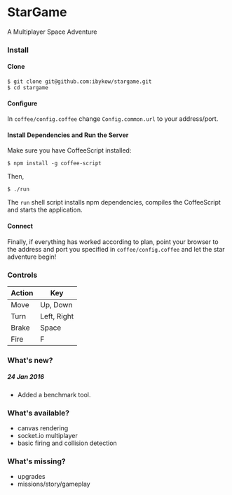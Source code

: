 # StarGame
A Multiplayer Space Adventure

### Install

#### Clone
    $ git clone git@github.com:ibykow/stargame.git
    $ cd stargame

#### Configure
In ```coffee/config.coffee``` change ```Config.common.url``` to your address/port.

#### Install Dependencies and Run the Server
Make sure you have CoffeeScript installed:

    $ npm install -g coffee-script

Then,

    $ ./run

The ```run``` shell script installs npm dependencies, compiles the CoffeeScript and starts the application.

#### Connect
Finally, if everything has worked according to plan, point your browser to the address and port you specified in ```coffee/config.coffee``` and let the star adventure begin!

### Controls
| Action  | Key         |
|---------|-------------|
| Move    | Up, Down    |
| Turn    | Left, Right |
| Brake   | Space       |
| Fire    | F           |

### What's new?

##### 24 Jan 2016
- Added a benchmark tool.

### What's available?
* canvas rendering
* socket.io multiplayer
* basic firing and collision detection

### What's missing?
- upgrades
- missions/story/gameplay
